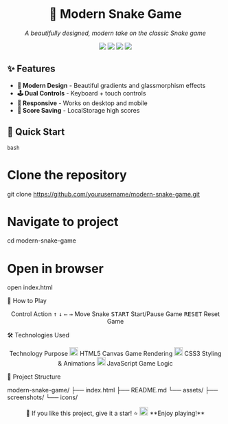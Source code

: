 <h1 align="center">🐍 Modern Snake Game</h1>

<p align="center">
  <i>A beautifully designed, modern take on the classic Snake game</i>
</p>

<p align="center">
  <img src="https://img.shields.io/badge/HTML5-E34F26?style=for-the-badge&logo=html5&logoColor=white" />
  <img src="https://img.shields.io/badge/CSS3-1572B6?style=for-the-badge&logo=css3&logoColor=white" />
  <img src="https://img.shields.io/badge/JavaScript-F7DF1E?style=for-the-badge&logo=javascript&logoColor=black" />
  <img src="https://img.shields.io/badge/Game-Snake-green?style=for-the-badge" />
</p>

## ✨ Features

- **🎨 Modern Design** - Beautiful gradients and glassmorphism effects
- **🕹️ Dual Controls** - Keyboard + touch controls  
- **📱 Responsive** - Works on desktop and mobile
- **💾 Score Saving** - LocalStorage high scores

## 🚀 Quick Start

```bash```
# Clone the repository
git clone https://github.com/yourusername/modern-snake-game.git

# Navigate to project
cd modern-snake-game

# Open in browser
open index.html


🎯 How to Play
<div align="center">
Control	Action
<kbd>↑</kbd> <kbd>↓</kbd> <kbd>←</kbd> <kbd>→</kbd>	Move Snake
<kbd>START</kbd>	Start/Pause Game
<kbd>RESET</kbd>	Reset Game
</div>


🛠️ Technologies Used
<div align="center">
Technology	Purpose
<img src="https://img.icons8.com/color/48/000000/html-5.png" width="20"/> HTML5 Canvas	Game Rendering
<img src="https://img.icons8.com/color/48/000000/css3.png" width="20"/> CSS3	Styling & Animations
<img src="https://img.icons8.com/color/48/000000/javascript.png" width="20"/> JavaScript	Game Logic
</div>


📁 Project Structure

modern-snake-game/
├── index.html
├── README.md
└── assets/
    ├── screenshots/
    └── icons/

    
<div align="center">
🌟 If you like this project, give it a star! ⭐
<img src="https://img.icons8.com/color/48/000000/github.png" width="20"/> **Enjoy playing!**</div><style> .center { display: block; margin-left: auto; margin-right: auto; width: 50%; } </style>
